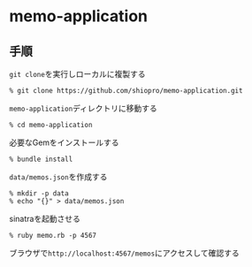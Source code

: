 # memo-application
## 手順
`git clone`を実行しローカルに複製する
```
% git clone https://github.com/shiopro/memo-application.git
```
`memo-application`ディレクトリに移動する
```
% cd memo-application
```
必要なGemをインストールする
```
% bundle install
```
`data/memos.json`を作成する
```
% mkdir -p data
% echo "{}" > data/memos.json
```
sinatraを起動させる
```
% ruby memo.rb -p 4567
```
ブラウザで`http://localhost:4567/memos`にアクセスして確認する
